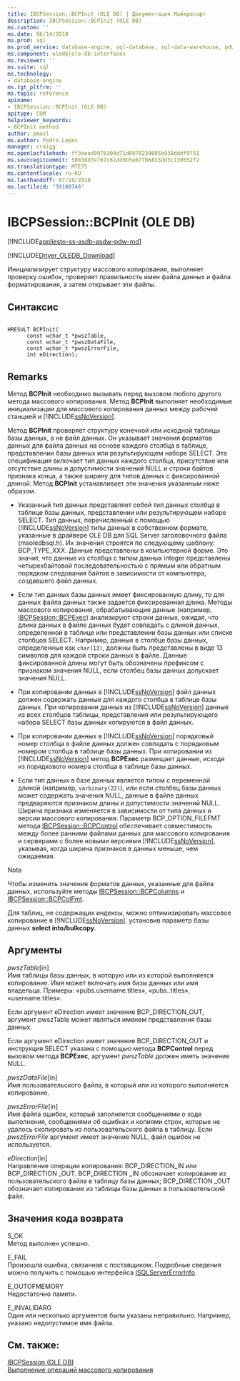 ```yaml
---
title: IBCPSession::BCPInit (OLE DB) | Документация Майкрософт
description: IBCPSession::BCPInit (OLE DB)
ms.custom: ''
ms.date: 06/14/2018
ms.prod: sql
ms.prod_service: database-engine, sql-database, sql-data-warehouse, pdw
ms.component: oledb|ole-db-interfaces
ms.reviewer: ''
ms.suite: sql
ms.technology:
- database-engine
ms.tgt_pltfrm: ''
ms.topic: reference
apiname:
- IBCPSession::BCPInit (OLE DB)
apitype: COM
helpviewer_keywords:
- BCPInit method
author: pmasl
ms.author: Pedro.Lopes
manager: craigg
ms.openlocfilehash: ff3eead9976304d71d0978239605b938dddf9751
ms.sourcegitcommit: 50838d7e767c61dd0b5e677b6833dd5c139552f2
ms.translationtype: MTE75
ms.contentlocale: ru-RU
ms.lasthandoff: 07/18/2018
ms.locfileid: "39108746"
---
```

# <a name="ibcpsessionbcpinit-ole-db"></a>IBCPSession::BCPInit (OLE DB)
[!INCLUDE[appliesto-ss-asdb-asdw-pdw-md](../../../includes/appliesto-ss-asdb-asdw-pdw-md.md)]

[!INCLUDE[Driver_OLEDB_Download](../../../includes/driver_oledb_download.md)]

  Инициализирует структуру массового копирования, выполняет проверку ошибок, проверяет правильность имен файла данных и файла форматирования, а затем открывает эти файлы.  
  
## <a name="syntax"></a>Синтаксис  
  
```  
  
HRESULT BCPInit(   
      const wchar_t *pwszTable,  
      const wchar_t *pwszDataFile,  
      const wchar_t *pwszErrorFile,  
      int eDirection);  
```  
  
## <a name="remarks"></a>Remarks  
 Метод **BCPInit** необходимо вызывать перед вызовом любого другого метода массового копирования. Метод **BCPInit** выполняет необходимые инициализации для массового копирования данных между рабочей станцией и [!INCLUDE[ssNoVersion](../../../includes/ssnoversion-md.md)].  
  
 Метод **BCPInit** проверяет структуру конечной или исходной таблицы базы данных, а не файл данных. Он указывает значения форматов данных для файла данных на основе каждого столбца в таблице, представлении базы данных или результирующем наборе SELECT. Эта спецификация включает тип данных каждого столбца, присутствие или отсутствие длины и допустимости значений NULL и строки байтов признака конца, а также ширину для типов данных с фиксированной длиной. Метод **BCPInit** устанавливает эти значения указанным ниже образом.  
  
-   Указанный тип данных представляет собой тип данных столбца в таблице базы данных, представлении или результирующем наборе SELECT. Тип данных, перечисленный с помощью [!INCLUDE[ssNoVersion](../../../includes/ssnoversion-md.md)] типы данных в собственном формате, указанные в драйвере OLE DB для SQL Server заголовочного файла (msoledbsql.h). Их значения строятся по следующему шаблону: BCP_TYPE_XXX. Данные представлены в компьютерной форме. Это значит, что данные из столбца с типом данных integer представлены четырехбайтовой последовательностью с прямым или обратным порядком следования байтов в зависимости от компьютера, создавшего файл данных.  
  
-   Если тип данных базы данных имеет фиксированную длину, то для данных файла данных также задается фиксированная длина. Методы массового копирования, обрабатывающие данные (например, [IBCPSession::BCPExec](../../oledb/ole-db-interfaces/ibcpsession-bcpexec-ole-db.md)) анализируют строки данных, ожидая, что длина данных в файле данных будет совпадать с длиной данных, определенной в таблице или представлении базы данных или списке столбцов SELECT. Например, данные в столбце базы данных, определенные как `char(13)`, должны быть представлены в виде 13 символов для каждой строки данных в файле. Данные фиксированной длины могут быть обозначены префиксом с признаком значения NULL, если столбец базы данных допускает значения NULL.  
  
-   При копировании данных в [!INCLUDE[ssNoVersion](../../../includes/ssnoversion-md.md)] файл данных должен содержать данные для каждого столбца в таблице базы данных. При копировании данных из [!INCLUDE[ssNoVersion](../../../includes/ssnoversion-md.md)] данные из всех столбцов таблицы, представления или результирующего набора SELECT базы данных копируются в файл данных.  
  
-   При копировании данных в [!INCLUDE[ssNoVersion](../../../includes/ssnoversion-md.md)] порядковый номер столбца в файле данных должен совпадать с порядковым номером столбца в таблице базы данных. При копировании из [!INCLUDE[ssNoVersion](../../../includes/ssnoversion-md.md)] метод **BCPExec** размещает данные, исходя из порядкового номера столбца в таблице базы данных.  
  
-   Если тип данных в базе данных является типом с переменной длиной (например, `varbinary(22)`), или если столбец базы данных может содержать значения NULL, данные в файле данных предваряются признаком длины и допустимости значений NULL. Ширина признака изменяется в зависимости от типа данных и версии массового копирования. Параметр BCP_OPTION_FILEFMT метода [IBCPSession::BCPControl](../../oledb/ole-db-interfaces/ibcpsession-bcpcontrol-ole-db.md) обеспечивает совместимость между более ранними файлами данных для массового копирования и серверами с более новыми версиями [!INCLUDE[ssNoVersion](../../../includes/ssnoversion-md.md)], указывая, когда ширина признаков в данных меньше, чем ожидаемая.  
  
> [!NOTE]  
>  Чтобы изменить значения форматов данных, указанные для файла данных, используйте методы [IBCPSession::BCPColumns](../../oledb/ole-db-interfaces/ibcpsession-bcpcolumns-ole-db.md) и [IBCPSession::BCPColFmt](../../oledb/ole-db-interfaces/ibcpsession-bcpcolfmt-ole-db.md).  
  
 Для таблиц, не содержащих индексы, можно оптимизировать массовое копирование в [!INCLUDE[ssNoVersion](../../../includes/ssnoversion-md.md)], установив параметр базы данных **select into/bulkcopy**.  
  
## <a name="arguments"></a>Аргументы  
 *pwszTable*[in]  
 Имя таблицы базы данных, в которую или из которой выполняется копирование. Имя может включать имя базы данных или имя владельца. Примеры: «pubs.username.titles», «pubs..titles», «username.titles».  
  
 Если аргумент eDirection имеет значение BCP_DIRECTION_OUT, аргумент pwszTable может являться именем представления базы данных.  
  
 Если аргумент eDirection имеет значение BCP_DIRECTION_OUT и инструкция SELECT указана с помощью метода **BCPControl** перед вызовом метода **BCPExec**, аргумент *pwszTable* должен иметь значение NULL.  
  
 *pwszDataFile*[in]  
 Имя пользовательского файла, в который или из которого выполняется копирование.  
  
 *pwszErrorFile*[in]  
 Имя файла ошибок, который заполняется сообщениями о ходе выполнения, сообщениями об ошибках и копиями строк, которые не удалось скопировать из пользовательского файла в таблицу. Если *pwszErrorFile* аргумент имеет значение NULL, файл ошибок не используется.  
  
 *eDirection*[in]  
 Направление операции копирования: BCP_DIRECTION_IN или BCP_DIRECTION _OUT. BCP_DIRECTION _IN обозначает копирование из пользовательского файла в таблицу базы данных; BCP_DIRECTION _OUT обозначает копирование из таблицы базы данных в пользовательский файл.  
  
## <a name="return-code-values"></a>Значения кода возврата  
 S_OK  
 Метод выполнен успешно.  
  
 E_FAIL  
 Произошла ошибка, связанная с поставщиком. Подробные сведения можно получить с помощью интерфейса [ISQLServerErrorInfo](http://msdn.microsoft.com/library/a8323b5c-686a-4235-a8d2-bda43617b3a1).  
  
 E_OUTOFMEMORY  
 Недостаточно памяти.  
  
 E_INVALIDARG  
 Один или несколько аргументов были указаны неправильно. Например, указано недопустимое имя файла.  
  
## <a name="see-also"></a>См. также:  
 [IBCPSession &#40;OLE DB&#41;](../../oledb/ole-db-interfaces/ibcpsession-ole-db.md)   
 [Выполнение операций массового копирования](../../oledb/features/performing-bulk-copy-operations.md)  
  
  
